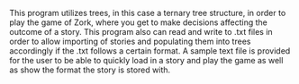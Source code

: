This program utilizes trees, in this case a ternary tree structure, in order to play the game of Zork, where you get to make decisions affecting the outcome of a story. This program also can read and write to .txt files in order to allow importing of stories and populating them into trees accordingly if the .txt follows a certain format. A sample text file is provided for the user to be able to quickly load in a story and play the game as well as show the format the story is stored with.
